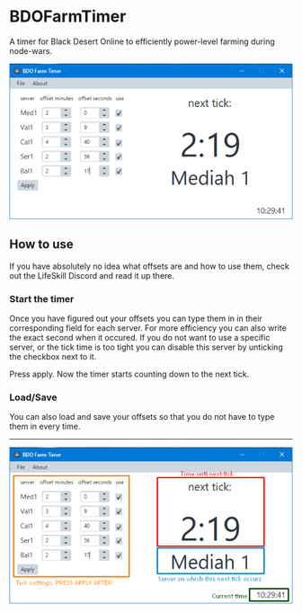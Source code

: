 # BDOFarmTimer
A timer for Black Desert Online to efficiently power-level farming during node-wars.

![alt text](https://github.com/Flockenberger/BDOFarmTimer/blob/master/src/main/resources/farmTimer.png?raw=true)

## How to use
If you have absolutely no idea what offsets are and how to use them, check out the LifeSkill Discord and read it up there.

### Start the timer
Once you have figured out your offsets you can type them in in their corresponding field for each server. For more efficiency you can also write the
exact second when it occured. If you do not want to use a specific server, or the tick time is too tight you can disable this server by unticking the checkbox next to it.

Press apply. Now the timer starts counting down to the next tick.

### Load/Save
You can also load and save your offsets so that you do not have to type them in every time.

------------------------------------------------------
![alt text](https://github.com/Flockenberger/BDOFarmTimer/blob/master/src/main/resources/exp.png?raw=true)

